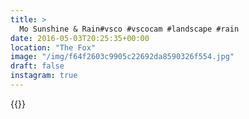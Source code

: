 ```yaml
---
title: >
  Mo Sunshine & Rain#vsco #vscocam #landscape #rain
date: 2016-05-03T20:25:35+00:00
location: "The Fox"
image: "/img/f64f2603c9905c22692da8590326f554.jpg"
draft: false
instagram: true
---
```


{{<photo src="/img/f64f2603c9905c22692da8590326f554.jpg">}}
